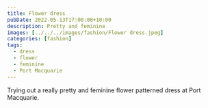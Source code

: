 ```yaml
---
title: Flower dress
pubDate: 2022-05-13T17:00:00+10:00
description: Pretty and feminine
images: [../../../images/fashion/Flower dress.jpeg]
categories: [fashion]
tags:
  - dress
  - flower
  - feminine
  - Port Macquarie
---
```


Trying out a really pretty and feminine flower patterned dress at Port
Macquarie.
